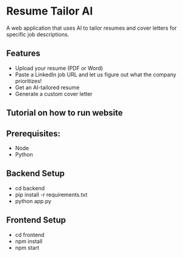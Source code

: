 # Resume Tailor AI

A web application that uses AI to tailor resumes and cover letters for specific job descriptions.

## Features
- Upload your resume (PDF or Word)
- Paste a LinkedIn job URL and let us figure out what the company prioritizes!
- Get an AI-tailored resume
- Generate a custom cover letter

## Tutorial on how to run website

## Prerequisites:
- Node
- Python

## Backend Setup
- cd backend
- pip install -r requirements.txt
- python app.py

## Frontend Setup
- cd frontend
- npm install
- npm start
